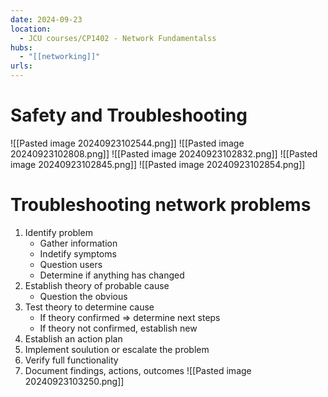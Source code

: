 ```yaml
---
date: 2024-09-23
location:
  - JCU courses/CP1402 - Network Fundamentalss
hubs:
  - "[[networking]]"
urls:
---
```


# Safety and Troubleshooting
![[Pasted image 20240923102544.png]]
![[Pasted image 20240923102808.png]]
![[Pasted image 20240923102832.png]]
![[Pasted image 20240923102845.png]]
![[Pasted image 20240923102854.png]]

# Troubleshooting network problems
1. Identify problem
    + Gather information
    + Indetify symptoms
    + Question users
    + Determine if anything has changed
2. Establish theory of probable cause
    + Question the obvious
3. Test theory to determine cause
    + If theory confirmed => determine next steps
    + If theory not confirmed, establish new
4. Establish an action plan
5. Implement soulution or escalate the problem
6. Verify full functionality
7. Document findings, actions, outcomes
![[Pasted image 20240923103250.png]]
